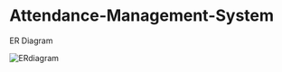 # Attendance-Management-System

ER Diagram

![ERdiagram](https://user-images.githubusercontent.com/54276747/86528256-de8e7680-bec3-11ea-88d8-36f567f9f6a6.png)
